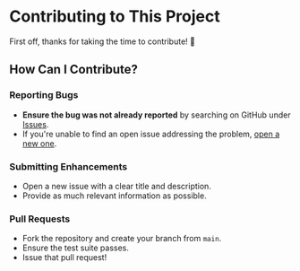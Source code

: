 
# Contributing to This Project

First off, thanks for taking the time to contribute! 🙌

## How Can I Contribute?

### Reporting Bugs

- **Ensure the bug was not already reported** by searching on GitHub under [Issues](https://github.com/ericafnunes/your-project/issues).
- If you're unable to find an open issue addressing the problem, [open a new one](https://github.com/ericafnunes/your-project/issues/new).

### Submitting Enhancements

- Open a new issue with a clear title and description.
- Provide as much relevant information as possible.

### Pull Requests

- Fork the repository and create your branch from `main`.
- Ensure the test suite passes.
- Issue that pull request!

